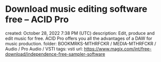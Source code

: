 # Download music editing software free – ACID Pro

created: October 28, 2022 7:38 PM (UTC)
description: Edit, produce and edit music for free. ACID Pro offers you all the advantages of a DAW for music production.
folder: BOOKMRKS-MTHRFCKR / MEDIA-MTHRFCKR / Audio / Pro Audio / VSTI
tags: vsti
url: https://www.magix.com/int/free-download/independence-free-sampler-software